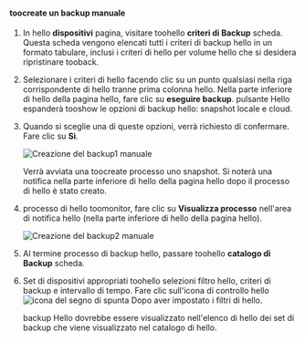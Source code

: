 <!--author=SharS last changed: 9/17/15-->

#### <a name="toocreate-a-manual-backup"></a>toocreate un backup manuale
1. In hello **dispositivi** pagina, visitare toohello **criteri di Backup** scheda. Questa scheda vengono elencati tutti i criteri di backup hello in un formato tabulare, inclusi i criteri di hello per volume hello che si desidera ripristinare tooback.
2. Selezionare i criteri di hello facendo clic su un punto qualsiasi nella riga corrispondente di hello tranne prima colonna hello. Nella parte inferiore di hello della pagina hello, fare clic su **eseguire backup**. pulsante Hello espanderà tooshow le opzioni di backup hello: snapshot locale e cloud. 
3. Quando si sceglie una di queste opzioni, verrà richiesto di confermare. Fare clic su **Sì**. 
   
    ![Creazione del backup1 manuale](./media/storsimple-create-manual-backup-gov/HCS_CreateManualBackup1-gov-include.png)
   
    Verrà avviata una toocreate processo uno snapshot. Si noterà una notifica nella parte inferiore di hello della pagina hello dopo il processo di hello è stato creato.
4. processo di hello toomonitor, fare clic su **Visualizza processo** nell'area di notifica hello (nella parte inferiore di hello della pagina hello). 
   
    ![Creazione del backup2 manuale](./media/storsimple-create-manual-backup-gov/HCS_CreateManualBackup2-gov-include.png)
5. Al termine processo di backup hello, passare toohello **catalogo di Backup** scheda.
6. Set di dispositivi appropriati toohello selezioni filtro hello, criteri di backup e intervallo di tempo. Fare clic sull'icona di controllo hello ![icona del segno di spunta](./media/storsimple-create-manual-backup/HCS_CheckIcon-include.png) Dopo aver impostato i filtri di hello.
   
   backup Hello dovrebbe essere visualizzato nell'elenco di hello dei set di backup che viene visualizzato nel catalogo di hello.

